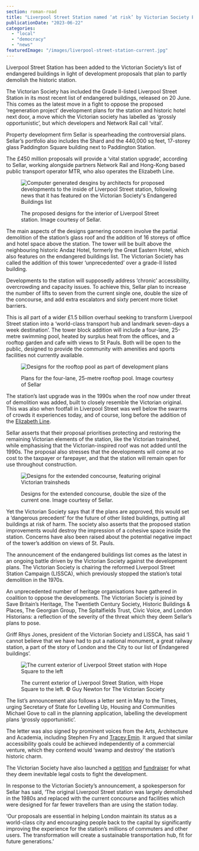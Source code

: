 ```yaml
---
section: roman-road
title: "Liverpool Street Station named ‘at risk’ by Victorian Society Endangered Buildings list"
publicationDate: "2023-06-22"
categories: 
  - "local"
  - "democracy"
  - "news"
featuredImage: "/images/liverpool-street-station-current.jpg"
---
```


Liverpool Street Station has been added to the Victorian Society’s list of endangered buildings in light of development proposals that plan to partly demolish the historic station.

The Victorian Society has included the Grade II-listed Liverpool Street Station in its most recent list of endangered buildings, released on 20 June. This comes as the latest move in a fight to oppose the proposed ‘regeneration project’ development plans for the station and historic hotel next door, a move which the Victorian society has labelled as ‘grossly opportunistic’, but which developers and Network Rail call ‘vital’.  

Property development firm Sellar is spearheading the controversial plans. Sellar’s portfolio also includes the Shard and the 440,000 sq feet, 17-storey glass Paddington Square building next to Paddington Station. 

The £450 million proposals will provide a ‘vital station upgrade’, according to Sellar, working alongside partners Network Rail and Hong-Kong based public transport operator MTR, who also operates the Elizabeth Line. 

<figure>

![Computer generated desgins by architects for proposed developments to the inside of Liverpool Street station, following news that it has featured on the Victorian Society's Endangered Buildings list](/images/liverpool-street-station-development-plan-1024x683.jpg)

<figcaption>

The proposed designs for the interior of Liverpool Street station. Image courtesy of Sellar.

</figcaption>

</figure>

The main aspects of the designs garnering concern involve the partial demolition of the station’s glass roof and the addition of 16 storeys of office and hotel space above the station. The tower will be built above the neighbouring historic Andaz Hotel, formerly the Great Eastern Hotel, which also features on the endangered buildings list. The Victorian Society has called the addition of this tower ‘unprecedented’ over a grade-II listed building. 

Developments to the station will supposedly address ‘chronic’ accessibility, overcrowding and capacity issues. To achieve this, Sellar plan to increase the number of lifts to seven from the current single one, double the size of the concourse, and add extra escalators and sixty percent more ticket barriers. 

This is all part of a wider £1.5 billion overhaul seeking to transform Liverpool Street station into a ‘world-class transport hub and landmark seven-days a week destination’. The tower block addition will include a four-lane, 25-metre swimming pool, heated by surplus heat from the offices, and a rooftop garden and cafe with views to St Pauls. Both will be open to the public, designed to provide the community with amenities and sports facilities not currently available.

<figure>

![Designs for the rooftop pool as part of development plans](/images/liverpool-street-station-roof-pool-develpoment-1024x683.jpg)

<figcaption>

Plans for the four-lane, 25-metre rooftop pool. Image courtesy of Sellar

</figcaption>

</figure>

The station’s last upgrade was in the 1990s when the roof now under threat of demolition was added, built to closely resemble the Victorian original. This was also when footfall in Liverpool Street was well below the swarms of crowds it experiences today, and of course, long before the addition of the [Elizabeth Line](https://romanroadlondon.com/elizabeth-line-crossrail-opens/). 

Sellar asserts that their proposal prioritises protecting and restoring the remaining Victorian elements of the station, like the Victorian trainshed, while emphasising that the Victorian-inspired roof was not added until the 1990s. The proposal also stresses that the developments will come at no cost to the taxpayer or farepayer, and that the station will remain open for use throughout construction.

<figure>

![Designs for the extended concourse, featuring original Victorian trainsheds ](/images/liverpool-street-station-victorian-roof-1024x683.jpg)

<figcaption>

Designs for the extended concourse, double the size of the current one. Image courtesy of Sellar.

</figcaption>

</figure>

Yet the Victorian Society says that if the plans are approved, this would set a ‘dangerous precedent’ for the future of other listed buildings, putting all buildings at risk of harm. The society also asserts that the proposed station improvements would destroy the impression of a cohesive space inside the station. Concerns have also been raised about the potential negative impact of the tower’s addition on views of St. Pauls.

The announcement of the endangered buildings list comes as the latest in an ongoing battle driven by the Victorian Society against the development plans. The Victorian Society is chairing the reformed Liverpool Street Station Campaign (LISSCA), which previously stopped the station’s total demolition in the 1970s.

An unprecedented number of heritage organisations have gathered in coalition to oppose the developments. The Victorian Society is joined by Save Britain’s Heritage, The Twentieth Century Society, Historic Buildings & Places, The Georgian Group, The Spitalfields Trust, Civic Voice, and London Historians: a reflection of the severity of the threat which they deem Sellar’s plans to pose.  

Griff Rhys Jones, president of the Victorian Society and LISSCA, has said ‘I cannot believe that we have had to put a national monument, a great railway station, a part of the story of London and the City to our list of Endangered buildings’. 

<figure>

![The current exterior of Liverpool Street station with Hope Square to the left](/images/liverpool-street-station-exterior-1024x683.jpg)

<figcaption>

The current exterior of Liverpool Street Station, with Hope Square to the left. © Guy Newton for The Victorian Society

</figcaption>

</figure>

The list’s announcement also follows a letter sent in May to the Times, urging Secretary of State for Levelling Up, Housing and Communities Michael Gove to call in the planning application, labelling the development plans ‘grossly opportunistic’. 

The letter was also signed by prominent voices from the Arts, Architecture and Academia, including Stephen Fry and [Tracey Emin](https://romanroadlondon.com/the-line-art-walk-2021/). It argued that similar accessibility goals could be achieved independently of a commercial venture, which they contend would ‘swamp and destroy’ the station’s historic charm. 

The Victorian Society have also launched a [petition](https://www.change.org/p/save-liverpool-street-station-from-destructive-redevelopment?recruiter=1293960715&recruited_by_id=c7bbbaf0-a217-11ed-a615-23ef7dfb7f34&utm_source=share_petition&utm_medium=copylink&utm_campaign=petition_dashboard) and [fundraiser](https://thevictoriansociety.beaconforms.com/form/d62348e3) for what they deem inevitable legal costs to fight the development.

In response to the Victorian Society’s announcement, a spokesperson for Sellar has said, ‘The original Liverpool Street station was largely demolished in the 1980s and replaced with the current concourse and facilities which were designed for far fewer travellers than are using the station today. 

‘Our proposals are essential in helping London maintain its status as a world-class city and encouraging people back to the capital by significantly improving the experience for the station’s millions of commuters and other users. The transformation will create a sustainable transportation hub, fit for future generations.’

